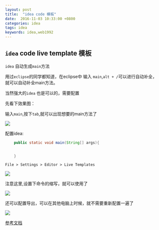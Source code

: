 ```yaml
---
layout: post
title:  "idea code 模板"
date:  2016-11-03 10:33:00 +0800
categories: idea
tags: idea
keywords: idea,web1992
---
```


`idea` code live template 模板
---

`idea` 自动生成`main`方法

<!--more-->

用过`eclipse`的同学都知道，在eclipse中 输入 `main`,`alt + /`可以进行自动补全，就可以自动补全main方法。

当然强大的`idea` 也是可以的，需要配置

先看下效果图：

输入`main`,按下`tab`,就可以出现想要的main方法了

![](https://i.imgur.com/2EN9kOb.gif)


配置idea:

```java
    public static void main(String[] args){

        
    }
```

```
File > Settings > Editor > Live Templates
```

![](https://i.imgur.com/ig63CBs.png)



注意这里,设置下命令的缩写，就可以使用了

![](https://i.imgur.com/urHl2xJ.png)


还可以配置导出，可以在其他电脑上时候，就不需要重新配置一遍了

![](https://i.imgur.com/7S1JIHV.png)



[参考文档](https://www.jetbrains.com/help/idea/2016.2/exporting-and-importing-settings.html)
	







